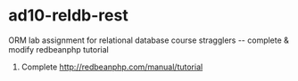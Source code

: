 ad10-reldb-rest
===============

ORM lab assignment for relational database course stragglers -- complete &amp; modify redbeanphp tutorial

1. Complete http://redbeanphp.com/manual/tutorial
